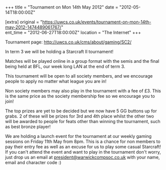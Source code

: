 +++
title = "Tournament on Mon 14th May 2012"
date = "2012-05-14T18:00:00Z"

[extra]
original = "https://uwcs.co.uk/events/tournament-on-mon-14th-may-2012-1474489061767/"    
ent_time = "2012-06-27T18:00:00Z"
location = "The Internet"
+++

Tournament page: <http://uwcs.co.uk/cms/about/gaming/SC2/>

In term 3 we will be holding a Starcraft II tournament\!

Matches will be played online in a group format with the semis and the final being held at BFL, our week long LAN at the end of term 3.

This tournament will be open to all society members, and we encourage people to apply no matter what league you are in\!

Non society members may also play in the tournament with a fee of £3. This is the same price as the society membership fee so we encourage you to join\!

The top prizes are yet to be decided but we now have 5 GG buttons up for grabs. 2 of these will be prizes for 3rd and 4th place whilst the other two will be awarded to people for feats other than winning the tournament, such as best bronze player\!

We are holding a launch event for the tournament at our weekly gaming sessions on Friday 11th May from 8pm. This is a chance for non members to pay their entry fee as well as an excuse for us to play some casual Starcraft\! If you can't attend the event and want to play in the tournament don't worry, just drop us an email at president@warwickcompsoc.co.uk with your name, email and character code :)

